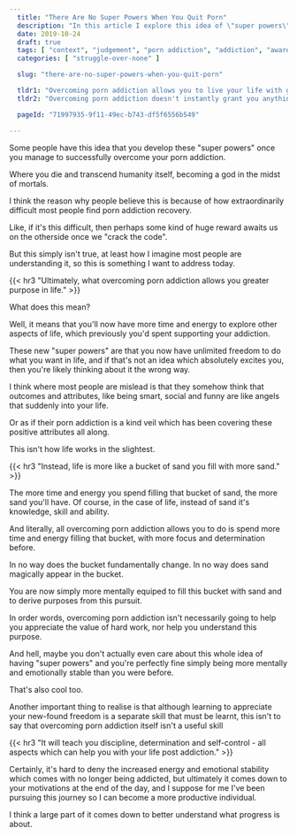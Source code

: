 ```yaml
---
  title: "There Are No Super Powers When You Quit Porn"
  description: "In this article I explore this idea of \"super powers\" and the benefits people perceive they might receive once they overcome their porn addiction."
  date: 2019-10-24
  draft: true
  tags: [ "context", "judgement", "porn addiction", "addiction", "awareness", "awareness exercises", "perspective", "nofap", "neverfap", "neverfap deluxe" ]
  categories: [ "struggle-over-none" ]

  slug: "there-are-no-super-powers-when-you-quit-porn"

  tldr1: "Overcoming porn addiction allows you to live your life with greater purpose."
  tldr2: "Overcoming porn addiction doesn't instantly grant you anything, only a renewed opportunity to self-develop."

  pageId: "71997935-9f11-49ec-b743-df5f6556b549"

---
```


<!-- Short article. Just needs another edit. -->

Some people have this idea that you develop these "super powers" once you manage to successfully overcome your porn addiction.

Where you die and transcend humanity itself, becoming a god in the midst of mortals.

I think the reason why people believe this is because of how extraordinarily difficult most people find porn addiction recovery.

Like, if it's this difficult, then perhaps some kind of huge reward awaits us on the otherside once we "crack the code".

But this simply isn't true, at least how I imagine most people are understanding it, so this is something I want to address today.


{{< hr3 "Ultimately, what overcoming porn addiction allows you greater purpose in life." >}}


What does this mean?

Well, it means that you'll now have more time and energy to explore other aspects of life, which previously you'd spent supporting your addiction.

These new "super powers" are that you now have unlimited freedom to do what you want in life, and if that's not an idea which absolutely excites you, then you're likely thinking about it the wrong way.

I think where most people are mislead is that they somehow think that outcomes and attributes, like being smart, social and funny are like angels that suddenly into your life.

Or as if their porn addiction is a kind veil which has been covering these positive attributes all along. 

This isn't how life works in the slightest. 


{{< hr3 "Instead, life is more like a bucket of sand you fill with more sand." >}}


The more time and energy you spend filling that bucket of sand, the more sand you'll have. Of course, in the case of life, instead of sand it's knowledge, skill and ability.

And literally, all overcoming porn addiction allows you to do is spend more time and energy filling that bucket, with more focus and determination before.

In no way does the bucket fundamentally change. In no way does sand magically appear in the bucket.

You are now simply more mentally equiped to fill this bucket with sand and to derive purposes from this pursuit. 

In order words, overcoming porn addiction isn't necessarily going to help you appreciate the value of hard work, nor help you understand this purpose.

And hell, maybe you don't actually even care about this whole idea of having "super powers" and you're perfectly fine simply being more mentally and emotionally stable than you were before.

That's also cool too. 

Another important thing to realise is that although learning to appreciate your new-found freedom is a separate skill that must be learnt, this isn't to say that overcoming porn addiction itself isn't a useful skill 


{{< hr3 "It will teach you discipline, determination and self-control - all aspects which can help you with your life post addiction." >}}


Certainly, it's hard to deny the increased energy and emotional stability which comes with no longer being addicted, but ultimately it comes down to your motivations at the end of the day, and I suppose for me I've been pursuing this journey so I can become a more productive individual.

I think a large part of it comes down to better understand what progress is about. 

